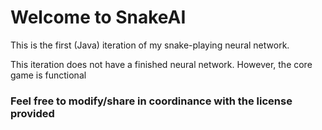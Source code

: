# Welcome to SnakeAI

This is the first (Java) iteration of my snake-playing neural network.

This iteration does not have a finished neural network. However, the core game is functional

### Feel free to modify/share in coordinance with the license provided